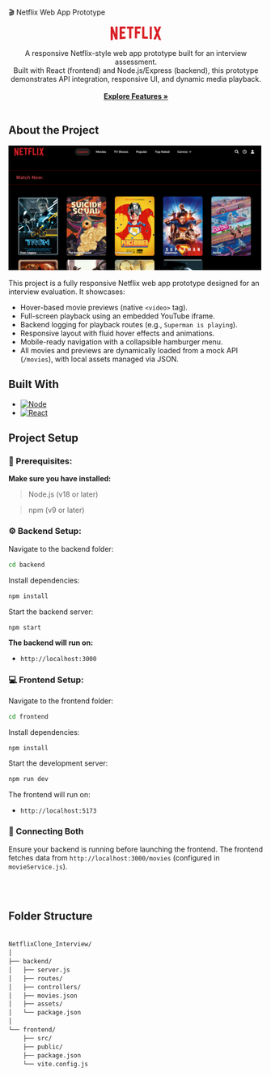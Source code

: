 🎬 Netflix Web App Prototype
<div align="center"> <a href="https://github.com/asifkfaiz/AL-IMTEDAD-Interview-Task-Netflix-Clone"> <img src="frontend/public/netflixlogo.svg" alt="Logo" width="100"> </a> <p align="center"> A responsive Netflix-style web app prototype built for an interview assessment. <br/> Built with React (frontend) and Node.js/Express (backend), this prototype demonstrates API integration, responsive UI, and dynamic media playback. <br/> <br/> <a href="#about-the-project"><strong>Explore Features »</strong></a> <br/> <br/> </p> </div>


## <strong>About the Project</strong>

<img src="frontend/public/screenshot.png" alt="Logo" width="500">


This project is a fully responsive Netflix web app prototype designed for an interview evaluation. It showcases:
- Hover-based movie previews (native `<video>` tag).
- Full-screen playback using an embedded YouTube iframe.
- Backend logging for playback routes (e.g., `Superman is playing`).
- Responsive layout with fluid hover effects and animations.
- Mobile-ready navigation with a collapsible hamburger menu.
- All movies and previews are dynamically loaded from a mock API (`/movies`), with local assets managed via JSON.



## <strong>Built With</strong> 

* [![Node][Node.js]][Node-url]
* [![React][React.js]][React-url]



## <strong>Project Setup</strong> 
### 🧩 Prerequisites:

<strong>Make sure you have installed:</strong> <strong></strong>

>Node.js (v18 or later)

>npm (v9 or later)

### <strong>⚙️ Backend Setup:</strong>


Navigate to the backend folder:

```sh
cd backend
```


Install dependencies:

```sh
npm install
```


Start the backend server:

```sh
npm start
```


<strong>The backend will run on:</strong>

- `http://localhost:3000`

### <strong>💻 Frontend Setup:</strong>


Navigate to the frontend folder:

```sh
cd frontend
```


Install dependencies:

```sh
npm install
```


Start the development server:

```sh
npm run dev
```



The frontend will run on:

- `http://localhost:5173`

### <strong>🔗 Connecting Both</strong>

Ensure your backend is running before launching the frontend.
The frontend fetches data from `http://localhost:3000/movies` (configured in `movieService.js`).


<br><br>


## <strong>Folder Structure</strong> 
```sh

NetflixClone_Interview/
│
├── backend/
│   ├── server.js
│   ├── routes/
│   ├── controllers/
│   ├── movies.json
│   ├── assets/
│   └── package.json
│
└── frontend/
    ├── src/
    ├── public/
    ├── package.json
    └── vite.config.js

```













<!-- LINKSSSSSS -->

[Node.js]: https://img.shields.io/badge/node.js-339933?style=for-the-badge&logo=nodedotjs&logoColor=white
[Node-url]: https://nodejs.org/

[React.js]: https://img.shields.io/badge/react-20232a?style=for-the-badge&logo=react&logoColor=61dafb
[React-url]: https://react.dev/
